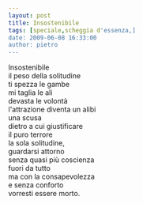 ```yaml
---
layout: post
title: Insostenibile
tags: [speciale,scheggia d'essenza,]
date: 2009-06-08 16:33:00
author: pietro
---
```

Insostenibile<br/>il peso della solitudine<br/>ti spezza le gambe<br/>mi taglia le ali<br/>devasta le volontà<br/>l'attrazione diventa un alibi<br/>una scusa<br/>dietro a cui giustificare<br/>il puro terrore<br/>la sola solitudine,<br/>guardarsi attorno<br/>senza quasi più coscienza<br/>fuori da tutto<br/>ma con la consapevolezza<br/>e senza conforto<br/>vorresti essere morto.
